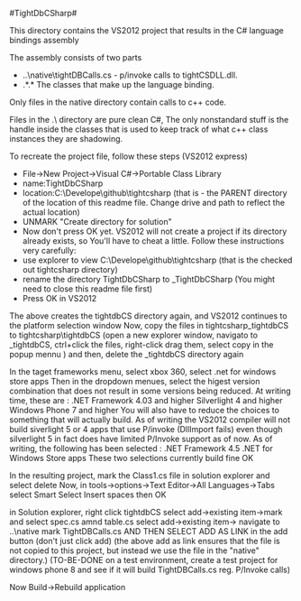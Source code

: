 #TightDbCSharp#

This directory contains the VS2012 project that results in the C# language bindings assembly

The assembly consists of two parts

- ..\native\tightDBCalls.cs - p/invoke calls to tightCSDLL.dll.
- .\*.* The classes that make up the language binding.

Only files in the native directory contain calls to c++ code.

Files in the .\ directory are pure clean C#, The only nonstandard stuff is the handle inside the classes that is used to keep track of what c++ class instances they are shadowing.

To recreate the project file, follow these steps (VS2012 express)

- File->New Project->Visual C#->Portable Class Library
- name:TightDbCSharp
- location:C:\Develope\github\tightcsharp (that is - the PARENT directory of the location of this readme file. Change drive and path to reflect the actual location)
- UNMARK "Create directory for solution"
-  Now don't press OK yet. VS2012 will not create a project if its directory already exists, so You'll have to cheat a little. Follow these instructions very carefully:
- use explorer to view C:\Develope\github\tightcsharp (that is the checked out tightcsharp directory)
- rename the directory TightDbCSharp to _TightDbCSharp (You might need to close this readme file first)
- Press OK in VS2012 

The above creates the tightdbCS directory again, and VS2012 continues to the platform selection window
Now, copy the files in tightcsharp\_tightdbCS to tightcsharp\tightdbCS (open a new explorer window, navigato to _tightdbCS, ctrl+click the files, right-click drag them, select copy in the popup mennu )
and then, delete the _tightdbCS directory again

In the taget frameworks menu, select xbox 360, select .net for windows store apps
Then in the dropdown menues, select the higest version combination that does not result in some versions being reduced. At writing time, these are :
.NET Framework 4.03 and higher
Silverlight 4 and higher
Windows Phone 7 and higher
You will also have to reduce the choices to something that will actually build. As of writing the VS2012 compiler will not build siverlight 5 or 4 apps that use
P/invoke (DllImport fails) even though silverlight 5 in fact does have limited P/Invoke support as of now.
As of writing, the following has been selected :
.NET Framework 4.5
.NET for Windows Store apps
These two selections currently build fine
OK

In the resulting project, mark the Class1.cs file in solution explorer and select delete
Now, in tools->options->Text Editor->All Languages->Tabs
select Smart
Select Insert spaces
then OK

in Solution explorer, right click tightdbCS
select add->existing item->mark and select spec.cs amnd table.cs
select add->existing item->
navigate to ..\native
mark TightDBCalls.cs AND THEN SELECT ADD AS LINK in the add button (don't just click add)
(the above add as link ensures that the file is not copied to this project, but instead we use the file in the "native" directory.)
(TO-BE-DONE on a test environment, create a test project for windows phone 8 and see if it will build TightDBCalls.cs reg. P/Invoke calls)

Now Build->Rebuild application
